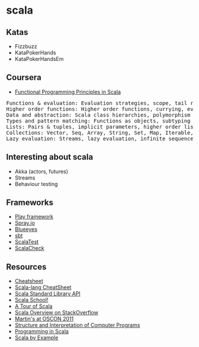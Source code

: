 scala
==========

## Katas
* Fizzbuzz
* KataPokerHands
* KataPokerHandsEm

## Coursera 
* [Functional Programming Principles in Scala](https://class.coursera.org/progfun-003/class)
<pre>
Functions & evaluation: Evaluation strategies, scope, tail recursion
Higher order functions: Higher order functions, currying, evaluation & operators
Data and abstraction: Scala class hierarchies, polymorphism
Types and pattern matching: Functions as objects, subtyping & generics, variance, OO decomposition, pattern matching, lists
Lists: Pairs & tuples, implicit parameters, higher order list functions, reduction of lists
Collections: Vector, Seq, Array, String, Set, Map, Iterable, Range, for-expressions
Lazy evaluation: Streams, lazy evaluation, infinite sequences 
</pre>

## Interesting about scala
* Akka (actors, futures)
* Streams
* Behaviour testing

## Frameworks
* [Play framework](http://www.playframework.com)
* [Spray.io](http://spray.io)
* [Blueeyes](https://github.com/jdegoes/blueeyes)
* [sbt](http://www.scala-sbt.org/)
* [ScalaTest](http://www.scalatest.org/user_guide/writing_your_first_test)
* [ScalaCheck](http://www.scalacheck.org/)

## Resources
* [Cheatsheet](CheatSheet.md)
* [Scala-lang CheatSheet](http://docs.scala-lang.org/cheatsheets/)
* [Scala Standard Library API](http://www.scala-lang.org/api/)
* [Scala School!](http://twitter.github.com/scala_school/)
* [A Tour of Scala](http://docs.scala-lang.org/tutorials/tour/tour-of-scala.html)
* [Scala Overview on StackOverflow](http://stackoverflow.com/tags/scala/info)
* [Martin's at OSCON 2011](http://www.youtube.com/watch?v=3jg1AheF4n0)
* [Structure and Interpretation of Computer Programs](http://mitpress.mit.edu/sicp/)
* [Programming in Scala](http://www.artima.com/pins1ed/)
* [Scala by Example](http://www.scala-lang.org/docu/files/ScalaByExample.pdf)

